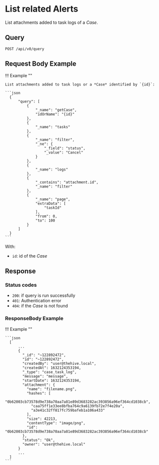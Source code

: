 # List related Alerts

List attachments added to task logs of a *Case*.

## Query

```plain
POST /api/v0/query
```

##  Request Body Example

!!! Example "" 
    
    List attachments added to task logs or a *Case* identified by `{id}`:

    ```json
      {
          "query": [
              {
                  "_name": "getCase",
                  "idOrName": "{id}"
              },
              {
                  "_name": "tasks"
              },
              {
                  "_name": "filter",
                  "_ne": {
                      "_field": "status",
                      "_value": "Cancel"
                  }
              },
              {
                  "_name": "logs"
              },
              {
                  "_contains": "attachment.id",
                  "_name": "filter"
              },
              {
                  "_name": "page",
                  "extraData": [
                      "taskId"
                  ],
                  "from": 0,
                  "to": 100
              }
          ]
      }
    ```

With:

- `id`: id of the *Case*

## Response

### Status codes

- `200`: if query is run successfully
- `401`: Authentication error
- `404`: if the *Case* is not found

### ResponseBody Example

!!! Example ""

    ```json
      [
          ...
          {
            "_id": "~122892472",
            "id": "~122892472",
            "createdBy": "user@thehive.local",
            "createdAt": 1632124353194,
            "_type": "case_task_log",
            "message": "message",
            "startDate": 1632124353194,
            "attachment": {
              "name": "filename.png",
              "hashes": [
                "0b62003cb73578d9e738a70aa7a81e89d3683282ac393856a96ef364cd1038cb",
                "caa75ff1e33ee8bfba764c9a6139fb72e7f4e20a",
                "a3e41c32ff817fc759bafeb1a106a433"
              ],
              "size": 42213,
              "contentType": "image/png",
              "id": "0b62003cb73578d9e738a70aa7a81e89d3683282ac393856a96ef364cd1038cb"
            },
            "status": "Ok",
            "owner": "user@thehive.local"
          }
          ...
      ]
    ```

